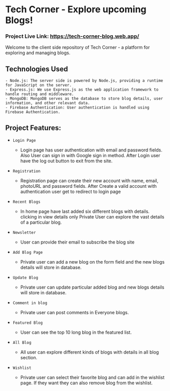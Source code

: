# Tech Corner - Explore upcoming Blogs!


### Project Live Link: https://tech-corner-blog.web.app/


Welcome to the client side repository of Tech Corner - a platform for exploring and managing blogs. 

## Technologies Used
 
    - Node.js: The server side is powered by Node.js, providing a runtime for JavaScript on the server.
    - Express.js: We use Express.js as the web application framework to handle routing and middleware.
    - MongoDB: MongoDB serves as the database to store blog details, user information, and other relevant data.
    - Firebase Authentication: User authentication is handled using Firebase Authentication.
    

## Project Features:

- `Login Page` 
    - Login page has user authentication with email and password fields. Also User can sign in with Google sign in method. After Login user have the log out button to exit from the site.


- `Registration` 
    - Registration page can create their new account with name, email, photoURL and password fields. After Create a valid account with authentication user get to redirect to login page


- `Recent Blogs` 
    - In home page have last added six different blogs with details. clicking in view details only Private User can explore the vast details of a particular blog.


 - `Newsletter` 
    - User can provide their email to subscribe the blog site

 - `Add Blog Page` 
    - Private user can add a new blog on the form field and the new blogs details will store in database.

- `Update Blog` 
    - Private user can update particular added blog and new blogs details will store in database.

- `Comment in blog` 
    - Private user can post comments in Everyone blogs.

- `Featured Blog` 
    - User can see the top 10 long blog in the featured list.

- `All Blog` 
    - All user can explore different kinds of blogs with details in all blog section.

- `Wishlist` 
    - Private user can select their favorite blog and can add in the wishlist page. If they want they can also remove blog from the wishlist.

